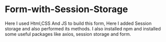# Form-with-Session-Storage
Here I used Html,CSS And JS to build this form, Here I added Session storage and also performed its methods.
I also installed npm and installed some useful packages like axios, session storage and form.
